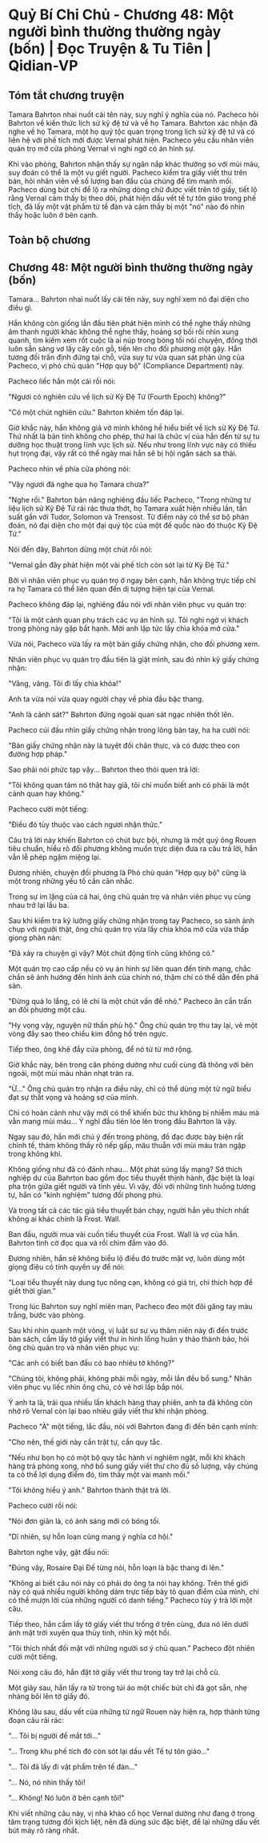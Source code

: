 # Quỷ Bí Chi Chủ - Chương 48: Một người bình thường thường ngày (bốn) | Đọc Truyện & Tu Tiên | Qidian-VP



## Tóm tắt chương truyện

Tamara Bahrton nhai nuốt cái tên này, suy nghĩ ý nghĩa của nó. Pacheco hỏi Bahrton về kiến thức lịch sử kỷ đệ tứ và về họ Tamara. Bahrton xác nhận đã nghe về họ Tamara, một họ quý tộc quan trọng trong lịch sử kỷ đệ tứ và có liên hệ với phế tích mới được Vernal phát hiện. Pacheco yêu cầu nhân viên quán trọ mở cửa phòng Vernal vì nghi ngờ có án hình sự.

Khi vào phòng, Bahrton nhận thấy sự ngăn nắp khác thường so với mùi máu, suy đoán có thể là một vụ giết người. Pacheco kiểm tra giấy viết thư trên bàn, hỏi nhân viên về số lượng ban đầu của chúng để tìm manh mối. Pacheco dùng bút chì để lộ ra những dòng chữ được viết trên tờ giấy, tiết lộ rằng Vernal cảm thấy bị theo dõi, phát hiện dấu vết tế tự tôn giáo trong phế tích, đã lấy một vật phẩm từ tế đàn và cảm thấy bị một "nó" nào đó nhìn thấy hoặc luôn ở bên cạnh.


## Toàn bộ chương

## Chương 48: Một người bình thường thường ngày (bốn)

Tamara... Bahrton nhai nuốt lấy cái tên này, suy nghĩ xem nó đại diện cho điều gì.

Hắn không còn giống lần đầu tiên phát hiện mình có thể nghe thấy những âm thanh người khác không thể nghe thấy, hoảng sợ bối rối nhìn xung quanh, tìm kiếm xem rốt cuộc là ai núp trong bóng tối nói chuyện, đồng thời luôn sẵn sàng vơ lấy cây côn gỗ, tiến lên cho đối phương một gậy. Hắn tương đối trấn định đứng tại chỗ, vừa suy tư vừa quan sát phản ứng của Pacheco, vị phó chủ quản "Hợp quy bộ" (Compliance Department) này.

Pacheco liếc hắn một cái rồi nói:

"Ngươi có nghiên cứu về lịch sử Kỷ Đệ Tứ (Fourth Epoch) không?"

"Có một chút nghiên cứu." Bahrton khiêm tốn đáp lại.

Giờ khắc này, hắn không giả vờ mình không hề hiểu biết về lịch sử Kỷ Đệ Tứ. Thứ nhất là bản tính không cho phép, thứ hai là chức vị của hắn đến từ sự tu dưỡng học thuật trong lĩnh vực lịch sử. Nếu như trong lĩnh vực này có thiếu hụt trọng đại, vậy rất có thể ngày mai hắn sẽ bị hội ngân sách sa thải.

Pacheco nhìn về phía cửa phòng nói:

"Vậy ngươi đã nghe qua họ Tamara chưa?"

"Nghe rồi." Bahrton bản năng nghiêng đầu liếc Pacheco, "Trong những tư liệu lịch sử Kỷ Đệ Tứ rải rác thưa thớt, họ Tamara xuất hiện nhiều lần, tần suất gần với Tudor, Solomon và Trensost. Từ điểm này có thể sơ bộ phán đoán, nó đại diện cho một đại quý tộc của một đế quốc nào đó thuộc Kỷ Đệ Tứ."

Nói đến đây, Bahrton dừng một chút rồi nói:

"Vernal gần đây phát hiện một vài phế tích còn sót lại từ Kỷ Đệ Tứ."

Bởi vì nhân viên phục vụ quán trọ ở ngay bên cạnh, hắn không trực tiếp chỉ ra họ Tamara có thể liên quan đến dị tượng hiện tại của Vernal.

Pacheco không đáp lại, nghiêng đầu nói với nhân viên phục vụ quán trọ:

"Tôi là một cảnh quan phụ trách các vụ án hình sự. Tôi nghi ngờ vị khách trong phòng này gặp bất hạnh. Mời anh lập tức lấy chìa khóa mở cửa."

Vừa nói, Pacheco vừa lấy ra một bản giấy chứng nhận, cho đối phương xem.

Nhân viên phục vụ quán trọ đầu tiên là giật mình, sau đó nhìn kỹ giấy chứng nhận:

"Vâng, vâng. Tôi đi lấy chìa khóa!"

Anh ta vừa nói vừa quay người chạy về phía đầu bậc thang.

"Anh là cảnh sát?" Bahrton đứng ngoài quan sát ngạc nhiên thốt lên.

Pacheco cúi đầu nhìn giấy chứng nhận trong lòng bàn tay, ha ha cười nói:

"Bản giấy chứng nhận này là tuyệt đối chân thực, và có được theo con đường hợp pháp."

Sao phải nói phức tạp vậy... Bahrton theo thói quen trả lời:

"Tôi không quan tâm nó thật hay giả, tôi chỉ muốn biết anh có phải là một cảnh quan hay không."

Pacheco cười một tiếng:

"Điều đó tùy thuộc vào cách ngươi nhận thức."

Câu trả lời này khiến Bahrton có chút bực bội, nhưng là một quý ông Rouen tiêu chuẩn, hiểu rõ đối phương không muốn trực diện đưa ra câu trả lời, hắn vẫn lễ phép ngậm miệng lại.

Đương nhiên, chuyện đối phương là Phó chủ quản "Hợp quy bộ" cũng là một trong những yếu tố cần cân nhắc.

Trong sự im lặng của cả hai, ông chủ quán trọ và nhân viên phục vụ cùng nhau trở lại lầu ba.

Sau khi kiểm tra kỹ lưỡng giấy chứng nhận trong tay Pacheco, so sánh ảnh chụp với người thật, ông chủ quán trọ vừa lấy chìa khóa mở cửa vừa thấp giọng phàn nàn:

"Đã xảy ra chuyện gì vậy? Một chút động tĩnh cũng không có."

Một quán trọ cao cấp nếu có vụ án hình sự liên quan đến tính mạng, chắc chắn sẽ ảnh hưởng đến hình ảnh của chính nó, thậm chí có thể dẫn đến phá sản.

"Đừng quá lo lắng, có lẽ chỉ là một chút vấn đề nhỏ." Pacheco ân cần trấn an đối phương một câu.

"Hy vọng vậy, nguyện nữ thần phù hộ." Ông chủ quán trọ thu tay lại, vẽ một vòng đầy sao theo chiều kim đồng hồ trên ngực.

Tiếp theo, ông khẽ đẩy cửa phòng, để nó từ từ mở rộng.

Giờ khắc này, bên trong căn phòng dường như cuối cùng đã thông với bên ngoài, một mùi máu nhàn nhạt tràn ra.

"Ừ..." Ông chủ quán trọ nhận ra điều này, chỉ có thể dùng một từ ngữ biểu đạt sự thất vọng và hoảng sợ của mình.

Chỉ có hoàn cảnh như vậy mới có thể khiến bức thư không bị nhiễm máu mà vẫn mang mùi máu... Ý nghĩ đầu tiên lóe lên trong đầu Bahrton là vậy.

Ngay sau đó, hắn mới chú ý đến trong phòng, đồ đạc được bày biện rất chỉnh tề, thảm không thấy rõ nếp gấp, mâu thuẫn với mùi máu tràn ngập trong không khí.

Không giống như đã có đánh nhau... Một phát súng lấy mạng? Sở thích nghiệp dư của Bahrton bao gồm đọc tiểu thuyết thịnh hành, đặc biệt là loại pha trộn giữa giết người và tình yêu. Vì vậy, đối với những tình huống tương tự, hắn có "kinh nghiệm" tương đối phong phú.

Và trong tất cả các tác giả tiểu thuyết bán chạy, người hắn yêu thích nhất không ai khác chính là Frost. Wall.

Ban đầu, người mua vài cuốn tiểu thuyết của Frost. Wall là vợ của hắn. Bahrton tình cờ đọc qua và rồi chìm đắm vào đó.

Đương nhiên, hắn sẽ không biểu lộ điều đó trước mặt vợ, luôn dùng một giọng điệu có tính quyền uy để nói:

"Loại tiểu thuyết này dung tục nông cạn, không có giá trị, chỉ thích hợp để giết thời gian."

Trong lúc Bahrton suy nghĩ miên man, Pacheco đeo một đôi găng tay màu trắng, bước vào phòng.

Sau khi nhìn quanh một vòng, vị luật sư sự vụ thâm niên này đi đến trước bàn sách, cầm lấy tờ giấy viết thư in hình lồng huân y thảo thành bảo, hỏi ông chủ quán trọ và nhân viên phục vụ:

"Các anh có biết ban đầu có bao nhiêu tờ không?"

"Chúng tôi, không phải, không phải mỗi ngày, mỗi lần đều bổ sung." Nhân viên phục vụ liếc nhìn ông chủ, có vẻ hơi lắp bắp nói.

Ý anh ta là, trải qua nhiều lần khách hàng thay phiên, anh ta đã không còn nhớ rõ Vernal còn lại bao nhiêu giấy viết thư khi nhận phòng.

Pacheco "À" một tiếng, lắc đầu, nói với Bahrton đang đi đến bên cạnh mình:

"Cho nên, thế giới này cần trật tự, cần quy tắc.

"Nếu như bọn họ có một bộ quy tắc hành vi nghiêm ngặt, mỗi khi khách hàng trả phòng xong, nhớ bổ sung giấy viết thư cho đủ số lượng, vậy chúng ta có thể lợi dụng điểm đó, tìm thấy một vài manh mối."

"Tôi không hiểu ý anh." Bahrton thành thật trả lời.

Pacheco cười rồi nói:

"Nói đơn giản là, có ánh sáng mới có bóng tối.

"Dĩ nhiên, sự hỗn loạn cũng mang ý nghĩa cơ hội."

Bahrton nghe vậy, gật đầu nói:

"Đúng vậy, Rosaire Đại Đế từng nói, hỗn loạn là bậc thang đi lên."

"Không ai biết câu nói này có phải do ông ta nói hay không. Trên thế giới này có quá nhiều người không dám trực tiếp bày tỏ quan điểm của mình, chỉ có thể mượn lời của những người có danh tiếng." Pacheco tùy ý trả lời một câu.

Tiếp theo, hắn cầm lấy tờ giấy viết thư trống ở trên cùng, đưa nó lên dưới ánh mặt trời xuyên qua thủy tinh, nhìn kỹ một hồi.

"Tôi thích nhất đối mặt với những người sơ ý chủ quan." Pacheco đột nhiên cười một tiếng.

Nói xong câu đó, hắn đặt tờ giấy viết thư trong tay trở lại chỗ cũ.

Một giây sau, hắn lấy ra từ trong túi áo một chiếc bút chì đã gọt sẵn, nhẹ nhàng bôi lên tờ giấy đó.

Không lâu sau, dấu vết của những từ ngữ Rouen này hiện ra, hợp thành từng đoạn câu rải rác:

"... Tôi bị người để mắt tới..."

"... Trong khu phế tích đó còn sót lại dấu vết Tế tự tôn giáo..."

"... Tôi đã lấy đi vật phẩm trên tế đàn..."

"... Nó, nó nhìn thấy tôi!

"... Không! Nó luôn ở bên cạnh tôi!"

Khi viết những câu này, vị nhà khảo cổ học Vernal dường như đang ở trong tâm trạng tương đối kịch liệt, nên đã dùng sức đặc biệt, để lại những dấu vết bút máy rõ ràng nhất.